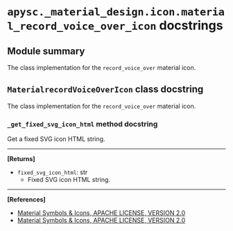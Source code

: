 # `apysc._material_design.icon.material_record_voice_over_icon` docstrings

## Module summary

The class implementation for the `record_voice_over` material icon.

## `MaterialrecordVoiceOverIcon` class docstring

The class implementation for the `record_voice_over` material icon.

### `_get_fixed_svg_icon_html` method docstring

Get a fixed SVG icon HTML string.<hr>

**[Returns]**

- `fixed_svg_icon_html`: str
  - Fixed SVG icon HTML string.

<hr>

**[References]**

- [Material Symbols & Icons, APACHE LICENSE, VERSION 2.0](https://fonts.google.com/icons?icon.size=24&icon.color=%23e8eaed)
- [Material Symbols & Icons, APACHE LICENSE, VERSION 2.0](https://www.apache.org/licenses/LICENSE-2.0.html)